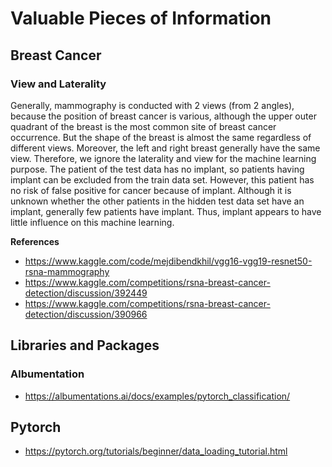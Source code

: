 # Valuable Pieces of Information

## Breast Cancer
### View and Laterality

Generally, mammography is conducted with 2 views (from 2 angles), because the position of breast cancer is various, although the upper outer quadrant of the breast is the most common site of breast cancer occurrence. But the shape of the breast is almost the same regardless of different views. Moreover, the left and right breast generally have the same view. Therefore, we ignore the laterality and view for the machine learning purpose. The patient of the test data has no implant, so patients having implant can be excluded from the train data set. However, this patient has no risk of false positive for cancer because of implant. Although it is unknown whether the other patients in the hidden test data set have an implant, generally few patients have implant. Thus, implant appears to have little influence on this machine learning. 

**References**

- https://www.kaggle.com/code/mejdibendkhil/vgg16-vgg19-resnet50-rsna-mammography
- https://www.kaggle.com/competitions/rsna-breast-cancer-detection/discussion/392449
- https://www.kaggle.com/competitions/rsna-breast-cancer-detection/discussion/390966


## Libraries and Packages

### Albumentation

- https://albumentations.ai/docs/examples/pytorch_classification/

## Pytorch

- https://pytorch.org/tutorials/beginner/data_loading_tutorial.html

